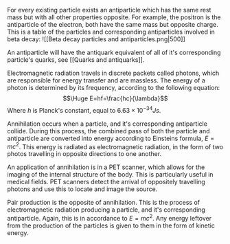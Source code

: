 For every existing particle exists an antiparticle which has the same rest mass but with all other properties opposite. For example, the positron is the antiparticle of the electron, both have the same mass but opposite charge. This is a table of the particles and corresponding antiparticles involved in beta decay:
![[Beta decay particles and antiparticles.png|500]]

An antiparticle will have the antiquark equivalent of all of it's corresponding particle's quarks, see [[Quarks and antiquarks]].

Electromagnetic radiation travels in discrete packets called photons, which are responsible for energy transfer and are massless. The energy of a photon is determined by its frequency, according to the following equation:
$$\Huge E=hf=\frac{hc}{\lambda}$$
Where $h$ is Planck's constant, equal to $6.63\times10^{-34}Js$.


Annihilation occurs when a particle, and it's corresponding antiparticle collide. During this process, the combined pass of both the particle and antiparticle are converted into energy according to Einsteins formula, $E=mc^{2}$. This energy is radiated as electromagnetic radiation, in the form of two photos travelling in opposite directions to one another. 

An application of annihilation is in a PET scanner, which allows for the imaging of the internal structure of the body. This is particularly useful in medical fields. PET scanners detect the arrival of oppositely travelling photons and use this to locate and image the source.


Pair production is the opposite of annihilation. This is the process of electromagnetic radiation producing a particle, and it's corresponding antiparticle. Again, this is in accordance to $E=mc^{2}$. Any energy leftover from the production of the particles is given to them in the form of kinetic energy.

